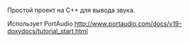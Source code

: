 Простой проект на C++ для вывода звука.

Использует PortAudio
http://www.portaudio.com/docs/v19-doxydocs/tutorial_start.html
